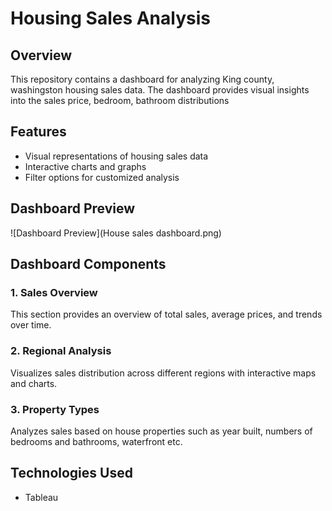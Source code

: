 # Housing Sales Analysis

## Overview

This repository contains a dashboard for analyzing King county, washingston housing sales data. The dashboard provides visual insights into the sales price, bedroom, bathroom distributions
## Features

- Visual representations of housing sales data
- Interactive charts and graphs
- Filter options for customized analysis


## Dashboard Preview

![Dashboard Preview](House sales dashboard.png)

## Dashboard Components

### 1. Sales Overview
This section provides an overview of total sales, average prices, and trends over time.

### 2. Regional Analysis
Visualizes sales distribution across different regions with interactive maps and charts.

### 3. Property Types
Analyzes sales based on house properties such as year built, numbers of bedrooms and bathrooms, waterfront etc.

## Technologies Used

- Tableau


